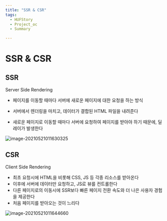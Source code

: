 ```yaml
---
title: "SSR & CSR"
tags:
  - HUFStory
  - Project_oc
  - Summary

---
```


# SSR & CSR

## SSR

Server Side Rendering

- 페이지를 이동할 때마다 서버에 새로운 페이지에 대한 요청을 하는 방식

- 서버에서 렌더링을 마치고, 데이터가 결합된 HTML 파일을 내려준다
- 새로운 페이지로 이동할 때마다 서버에 요청하여 페이지를 받아야 하기 때문에, 딜레이가 발생한다

![image-20210521011630325](C:\Users\dk866\AppData\Roaming\Typora\typora-user-images\image-20210521011630325.png)

## CSR

Client Side Rendering

- 최초 요청시에 HTML을 비롯해 CSS, JS 등 각종 리소스를 받아온다
- 이후에 서버에 데이터만 요청하고, JS로 뷰를 컨트롤한다
- 다른 페이지로의 이동시에 SSR보다 빠른 페이지 전환 속도와 더 나은 사용자 경험을 제공한다
- 처음 페이지를 받아오는 것이 느리다

![image-20210521011644660](C:\Users\dk866\AppData\Roaming\Typora\typora-user-images\image-20210521011644660.png)
